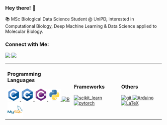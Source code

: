### Hey there! 👋 

📚 MSc Biological Data Science Student @ UniPD, interested in Computational Biology, Deep Machine Learning & Data Science applied to Molecular Biology.

### Connect with Me:
  <img src="https://img.shields.io/badge/linkedin-%230A66C2.svg?&style=for-the-badge&logo=linkedin&logoColor=white" href="https://www.linkedin.com/in/marcouderzo/" target="_blank" rel="noreferrer"/> <img src="https://img.shields.io/badge/artstation-%2313AFF0.svg?&style=for-the-badge&logo=artstation&logoColor=white" href="https://www.linkedin.com/in/marcouderzo/" target="_blank" rel="noreferrer" />

<table>
  <tr>
    <td>
      <h3>Programming Languages</h3>
      <a href="https://www.cprogramming.com/" target="_blank" rel="noreferrer">
        <img src="https://raw.githubusercontent.com/devicons/devicon/master/icons/c/c-original.svg" alt="c" width="40" height="40"/>
      </a>
      <a href="https://www.w3schools.com/cpp/" target="_blank" rel="noreferrer">
        <img src="https://raw.githubusercontent.com/devicons/devicon/master/icons/cplusplus/cplusplus-original.svg" alt="cplusplus" width="40" height="40"/>
      </a>
      <a href="https://www.w3schools.com/cs/" target="_blank" rel="noreferrer">
        <img src="https://raw.githubusercontent.com/devicons/devicon/master/icons/csharp/csharp-original.svg" alt="csharp" width="40" height="40"/>
      </a>
      <a href="https://www.python.org" target="_blank" rel="noreferrer">
        <img src="https://raw.githubusercontent.com/devicons/devicon/master/icons/python/python-original.svg" alt="python" width="40" height="40"/>
      </a>
      <a href="https://www.mysql.com/" target="_blank" rel="noreferrer">
        <a href="https://www.r-project.org/" target="_blank">
          <img src="https://profilinator.rishav.dev/skills-assets/r.svg" alt="R" height="40" />
        </a>
        <img src="https://raw.githubusercontent.com/devicons/devicon/master/icons/mysql/mysql-original-wordmark.svg" alt="mysql" height="50"/>
      </a>
    </td>
    <td>
      <h3>Frameworks</h3>
      <a href="https://scikit-learn.org/" target="_blank" rel="noreferrer">
        <img src="https://upload.wikimedia.org/wikipedia/commons/0/05/Scikit_learn_logo_small.svg" alt="scikit_learn" width="40" height="40"/>
      </a>
      <a href="https://pytorch.org/" target="_blank">
        <img src="https://profilinator.rishav.dev/skills-assets/pytorch-icon.svg" alt="pytorch" width="40" />
      </a>
    </td>
    <td>
      <h3>Others</h3>
      <a href="https://git-scm.com/" target="_blank" rel="noreferrer">
        <img src="https://www.vectorlogo.zone/logos/git-scm/git-scm-icon.svg" alt="git" width="40" height="40"/>
      </a>
      <a href="https://www.arduino.cc/" target="_blank">
        <img src="https://profilinator.rishav.dev/skills-assets/arduino.png" alt="Arduino" width="40" />
      </a>
      <a href="https://www.latex-project.org/" target="_blank">
        <img src="https://profilinator.rishav.dev/skills-assets/latex.png" alt="LaTeX" height="40" />
      </a>
    </td>
  </tr>
</table>

